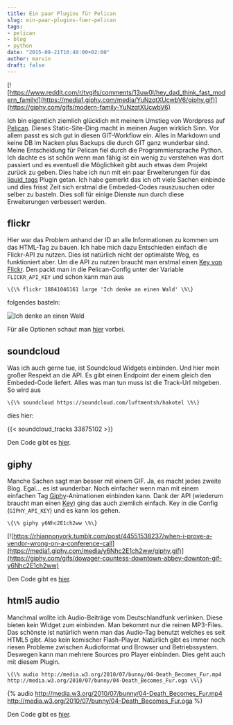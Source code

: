 ```yaml
---
title: Ein paar Plugins für Pelican
slug: ein-paar-plugins-fuer-pelican
tags:
- pelican
- blog
- python
date: "2015-09-21T16:40:00+02:00"
author: marvin
draft: false
---
```


[![https://www.reddit.com/r/tvgifs/comments/13uw0l/hey_dad_think_fast_modern_family/](https://media1.giphy.com/media/YuNzqtXUcwbV6/giphy.gif)](https://giphy.com/gifs/modern-family-YuNzqtXUcwbV6)

Ich bin eigentlich ziemlich glücklich mit meinem Umstieg von Wordpress auf [Pelican](http://blog.getpelican.com/). Dieses Static-Site-Ding macht in meinen Augen wirklich Sinn. Vor allem passt es sich gut in diesen GIT-Workflow ein. Alles in Markdown und keine DB im Nacken plus Backups die durch GIT ganz wunderbar sind. Meine Entscheidung für Pelican fiel durch die Programmiersprache Python. Ich dachte es ist schön wenn man fähig ist ein wenig zu verstehen was dort passiert und es eventuell die Möglichkeit gibt auch etwas dem Projekt zurück zu geben. Dies habe ich nun mit ein paar Erweiterungen für das [liquid_tags](https://github.com/getpelican/pelican-plugins/tree/master/liquid_tags) Plugin getan. Ich habe gemerkt das ich oft viele Sachen einbinde und dies frisst Zeit sich erstmal die Embeded-Codes rauszusuchen oder selber zu basteln. Dies soll für einige Dienste nun durch diese Erweiterungen verbessert werden.

## flickr
Hier war das Problem anhand der ID an alle Informationen zu kommen um das HTML-Tag zu bauen. Ich habe mich dazu Entschieden einfach die Flickr-API zu nutzen. Dies ist natürlich nicht der optimalste Weg, es funktioniert aber. Um die API zu nutzen braucht man erstmal einen [Key von Flickr](ttps://www.flickr.com/services/apps/create/apply). Den packt man in die Pelican-Config unter der Variable `FLICKR_API_KEY` und schon kann man aus

	\{\% flickr 18841046161 large 'Ich denke an einen Wald' \%\}

folgendes basteln:

![Ich denke an einen Wald](/images/18841046161_de05aa1433_b.jpg)

Für alle Optionen schaut man [hier](https://github.com/getpelican/pelican-plugins/blob/master/liquid_tags/flickr.py) vorbei.

## soundcloud
Was ich auch gerne tue, ist Soundcloud Widgets einbinden. Und hier mein großer Respekt an die API. Es gibt einen Endpoint der einem gleich den Embeded-Code liefert. Alles was man tun muss ist die Track-Url mitgeben. So wird aus

	\{\% soundcloud https://soundcloud.com/luftmentsh/hakotel \%\}

dies hier:

{{< soundcloud_tracks 33875102 >}}

Den Code gibt es [hier](https://github.com/getpelican/pelican-plugins/blob/master/liquid_tags/soundcloud.py).

## giphy
Manche Sachen sagt man besser mit einem GIF. Ja, es macht jedes zweite Blog. Egal... es ist wunderbar. Noch einfacher wenn man mit einem einfachen Tag [Giphy](http://giphy.com)-Animationen einbinden kann. Dank der API (wiederum braucht man einen [Key](https://github.com/giphy/GiphyAPI)) ging das auch ziemlich einfach. Key in die Config (`GIPHY_API_KEY`) und es kann los gehen.

	\{\% giphy y6Nhc2E1ch2ww \%\}

[![https://rhiannonyork.tumblr.com/post/44551538237/when-i-prove-a-vendor-wrong-on-a-conference-call](https://media1.giphy.com/media/y6Nhc2E1ch2ww/giphy.gif)](https://giphy.com/gifs/dowager-countess-downtown-abbey-downton-gif-y6Nhc2E1ch2ww)

Den Code gibt es [hier](https://github.com/getpelican/pelican-plugins/blob/master/liquid_tags/giphy.py).

## html5 audio
Manchmal wollte ich Audio-Beiträge vom Deutschlandfunk verlinken. Diese bieten kein Widget zum einbinden. Man bekommt nur die reinen MP3-Files. Das schönste ist natürlich wenn man das Audio-Tag benutzt welches es seit HTML5 gibt. Also kein komischer Flash-Player. Natürlich gibt es immer noch riesen Probleme zwischen Audioformat und Browser und Betriebssystem. Deswegen kann man mehrere Sources pro Player einbinden. Dies geht auch mit diesem Plugin.

	\{\% audio http://media.w3.org/2010/07/bunny/04-Death_Becomes_Fur.mp4 http://media.w3.org/2010/07/bunny/04-Death_Becomes_Fur.oga \%\}

{% audio http://media.w3.org/2010/07/bunny/04-Death_Becomes_Fur.mp4 http://media.w3.org/2010/07/bunny/04-Death_Becomes_Fur.oga %}

Den Code gibt es [hier](https://github.com/getpelican/pelican-plugins/blob/master/liquid_tags/audio.py).